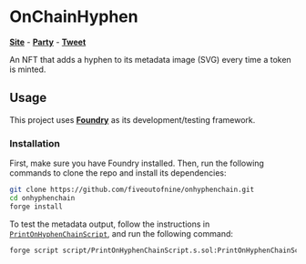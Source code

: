 # OnChainHyphen

[**Site**](https://partyvs.party/) - [**Party**](https://www.party.app/party/0x1c409297dd82167B6be3e79D4bF0B6f7a6ff0dB4) - [**Tweet**](https://twitter.com/prtyDAO/status/1674447750182719489)

An NFT that adds a hyphen to its metadata image (SVG) every time a token is minted.

## Usage

This project uses [**Foundry**](https://github.com/foundry-rs/foundry) as its development/testing framework.

### Installation

First, make sure you have Foundry installed. Then, run the following commands to clone the repo and install its dependencies:

```sh
git clone https://github.com/fiveoutofnine/onhyphenchain.git
cd onhyphenchain
forge install
```

To test the metadata output, follow the instructions in [`PrintOnHyphenChainScript`](https://github.com/fiveoutofnine/onhyphenchain/blob/main/script/PrintOnHyphenChainScript.s.sol), and run the following command:

```sh
forge script script/PrintOnHyphenChainScript.s.sol:PrintOnHyphenChainScript -vvv
```
